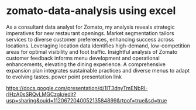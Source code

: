 # zomato-data-analysis using excel
As a consultant data analyst for Zomato, my analysis reveals strategic imperatives for new restaurant openings. Market segmentation tailors services to diverse customer preferences, enhancing success across locations. Leveraging location data identifies high-demand, low-competition areas for optimal visibility and foot traffic. Insightful analysis of Zomato customer feedback informs menu development and operational enhancements, elevating the dining experience. A comprehensive expansion plan integrates sustainable practices and diverse menus to adapt to evolving tastes.
  power point presentation link
  
  https://docs.google.com/presentation/d/1IT3dnyTmENbRI-rlHzA0sSRQvLMGCzgk/edit?usp=sharing&ouid=112067204005213584899&rtpof=true&sd=true
